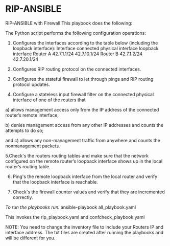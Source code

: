 # RIP-ANSIBLE
RIP-ANSIBLE with Firewall
This playbook does the following:

The Python script performs the following configuration operations:

1. Configures the interfaces according to the table below (including the loopback interface):
Interface    connected physical interface   loopback interface
Router A     42.7.1.1/24                     42.7.10.1/24
Router B     42.7.1.2/24                     42.7.20.1/24

 
2. Configures RIP routing protocol on the connected interfaces. 
3. Configures the stateful firewall to let through pings and RIP routing protocol updates.

4. Configure a stateless input firewall filter on the connected
physical interface of one of the routers that 

a) allows management access only from the IP address of the connected router’s
remote interface; 

b) denies management access from any other IP addresses and counts the attempts to do so; 

and c) allows any non-management traffic from anywhere and counts the nonmanagement packets. 

5.Check's the routers routing tables and make sure that the network configured on the remote router’s loopback interface shows up in the local router’s routing table.

6. Ping's the remote loopback interface from the local router and verify that the loopback interface is reachable. 

7. Check's the firewall counter values and verify that they are incremented correctly.

*To run the playbooks run:*
ansible-playbook all_playbook.yaml


This invokes the
rip_playbook.yaml and confcheck_playbook.yaml


NOTE: You need to change the inventory file to include your Routers IP and interface address. The txt files are created after running the playbooks and will be different for you.
